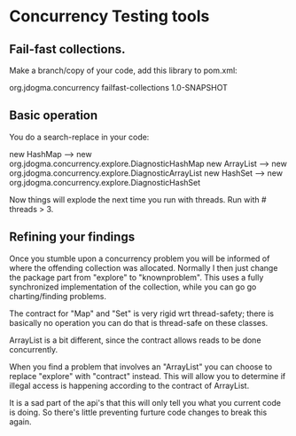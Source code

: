 # Concurrency Testing tools

## Fail-fast collections.

Make a branch/copy of your code, add this library to pom.xml:

<dependency>
    <groupId>org.jdogma.concurrency</groupId>
    <artifactId>failfast-collections</artifactId>
    <version>1.0-SNAPSHOT</version>
</dependency>


## Basic operation

You do a search-replace in your code:

new HashMap --> new org.jdogma.concurrency.explore.DiagnosticHashMap
new ArrayList --> new org.jdogma.concurrency.explore.DiagnosticArrayList
new HashSet --> new org.jdogma.concurrency.explore.DiagnosticHashSet

Now things will explode the next time you run with threads. Run with # threads > 3.

## Refining your findings

 Once you stumble upon a concurrency problem you will be informed of where the
 offending collection was allocated. Normally I then just change the package part
 from "explore" to "knownproblem". This uses a fully synchronized implementation of the
 collection, while you can go go charting/finding problems.

 The contract for "Map" and "Set" is very rigid wrt thread-safety; there is basically no
 operation you can do that is thread-safe on these classes.

 ArrayList is a bit different, since the contract allows reads to be done concurrently.

 When you find a problem that involves an "ArrayList" you can choose to replace "explore" with "contract" instead.
 This will allow you to determine if illegal access is happening according to the contract of ArrayList.


 It is a sad part of the api's that this will only tell you what you current code is doing. So there's little
 preventing furture code changes to break this again.

 

